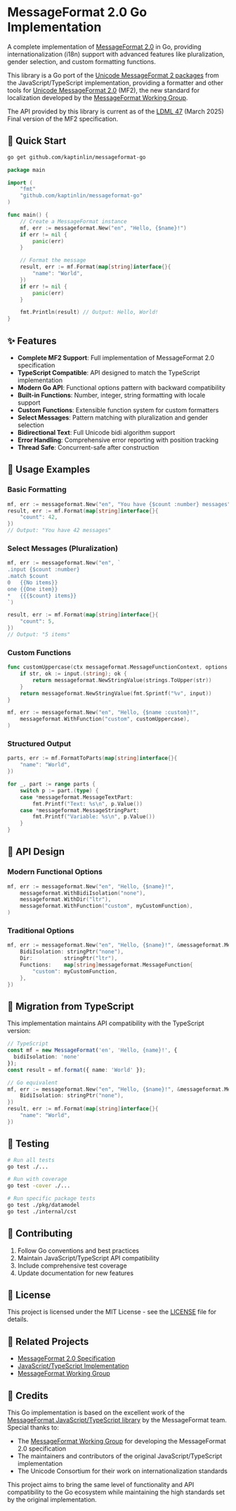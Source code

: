 # MessageFormat 2.0 Go Implementation

A complete implementation of [MessageFormat 2.0](https://github.com/unicode-org/message-format-wg) in Go, providing internationalization (i18n) support with advanced features like pluralization, gender selection, and custom formatting functions.

This library is a Go port of the [Unicode MessageFormat 2 packages](https://github.com/messageformat/messageformat) from the JavaScript/TypeScript implementation, providing a formatter and other tools for [Unicode MessageFormat 2.0](https://unicode.org/reports/tr35/tr35-messageFormat.html) (MF2), the new standard for localization developed by the [MessageFormat Working Group](https://github.com/unicode-org/message-format-wg).

The API provided by this library is current as of the [LDML 47](https://www.unicode.org/reports/tr35/tr35-75/tr35-messageFormat.html) (March 2025) Final version of the MF2 specification.

## 🚀 Quick Start

```bash
go get github.com/kaptinlin/messageformat-go
```

```go
package main

import (
    "fmt"
    "github.com/kaptinlin/messageformat-go"
)

func main() {
    // Create a MessageFormat instance
    mf, err := messageformat.New("en", "Hello, {$name}!")
    if err != nil {
        panic(err)
    }

    // Format the message
    result, err := mf.Format(map[string]interface{}{
        "name": "World",
    })
    if err != nil {
        panic(err)
    }

    fmt.Println(result) // Output: Hello, ⁨World⁩!
}
```

## ✨ Features

- **Complete MF2 Support**: Full implementation of MessageFormat 2.0 specification
- **TypeScript Compatible**: API designed to match the TypeScript implementation
- **Modern Go API**: Functional options pattern with backward compatibility
- **Built-in Functions**: Number, integer, string formatting with locale support
- **Custom Functions**: Extensible function system for custom formatters
- **Select Messages**: Pattern matching with pluralization and gender selection
- **Bidirectional Text**: Full Unicode bidi algorithm support
- **Error Handling**: Comprehensive error reporting with position tracking
- **Thread Safe**: Concurrent-safe after construction

## 📖 Usage Examples

### Basic Formatting
```go
mf, err := messageformat.New("en", "You have {$count :number} messages")
result, err := mf.Format(map[string]interface{}{
    "count": 42,
})
// Output: "You have 42 messages"
```

### Select Messages (Pluralization)
```go
mf, err := messageformat.New("en", `
.input {$count :number}
.match $count
0   {{No items}}
one {{One item}}
*   {{{$count} items}}
`)

result, err := mf.Format(map[string]interface{}{
    "count": 5,
})
// Output: "5 items"
```

### Custom Functions
```go
func customUppercase(ctx messageformat.MessageFunctionContext, options map[string]interface{}, input interface{}) messageformat.MessageValue {
    if str, ok := input.(string); ok {
        return messageformat.NewStringValue(strings.ToUpper(str))
    }
    return messageformat.NewStringValue(fmt.Sprintf("%v", input))
}

mf, err := messageformat.New("en", "Hello, {$name :custom}!",
    messageformat.WithFunction("custom", customUppercase),
)
```

### Structured Output
```go
parts, err := mf.FormatToParts(map[string]interface{}{
    "name": "World",
})

for _, part := range parts {
    switch p := part.(type) {
    case *messageformat.MessageTextPart:
        fmt.Printf("Text: %s\n", p.Value())
    case *messageformat.MessageStringPart:
        fmt.Printf("Variable: %s\n", p.Value())
    }
}
```

## 🎯 API Design

### Modern Functional Options
```go
mf, err := messageformat.New("en", "Hello, {$name}!",
    messageformat.WithBidiIsolation("none"),
    messageformat.WithDir("ltr"),
    messageformat.WithFunction("custom", myCustomFunction),
)
```

### Traditional Options
```go
mf, err := messageformat.New("en", "Hello, {$name}!", &messageformat.MessageFormatOptions{
    BidiIsolation: stringPtr("none"),
    Dir:          stringPtr("ltr"),
    Functions:    map[string]messageformat.MessageFunction{
        "custom": myCustomFunction,
    },
})
```

## 🔄 Migration from TypeScript

This implementation maintains API compatibility with the TypeScript version:

```typescript
// TypeScript
const mf = new MessageFormat('en', 'Hello, {name}!', {
  bidiIsolation: 'none'
});
const result = mf.format({ name: 'World' });
```

```go
// Go equivalent
mf, err := messageformat.New("en", "Hello, {$name}!", &messageformat.MessageFormatOptions{
    BidiIsolation: stringPtr("none"),
})
result, err := mf.Format(map[string]interface{}{
    "name": "World",
})
```

## 🧪 Testing

```bash
# Run all tests
go test ./...

# Run with coverage
go test -cover ./...

# Run specific package tests
go test ./pkg/datamodel
go test ./internal/cst
```

## 🤝 Contributing

1. Follow Go conventions and best practices
2. Maintain JavaScript/TypeScript API compatibility
3. Include comprehensive test coverage
4. Update documentation for new features

## 📄 License

This project is licensed under the MIT License - see the [LICENSE](LICENSE) file for details.

## 🔗 Related Projects

- [MessageFormat 2.0 Specification](https://github.com/unicode-org/message-format-wg)
- [JavaScript/TypeScript Implementation](https://github.com/messageformat/messageformat)
- [MessageFormat Working Group](https://github.com/unicode-org/message-format-wg)

## 🙏 Credits

This Go implementation is based on the excellent work of the [MessageFormat JavaScript/TypeScript library](https://github.com/messageformat/messageformat) by the MessageFormat team. Special thanks to:

- The [MessageFormat Working Group](https://github.com/unicode-org/message-format-wg) for developing the MessageFormat 2.0 specification
- The maintainers and contributors of the original JavaScript/TypeScript implementation
- The Unicode Consortium for their work on internationalization standards

This project aims to bring the same level of functionality and API compatibility to the Go ecosystem while maintaining the high standards set by the original implementation.